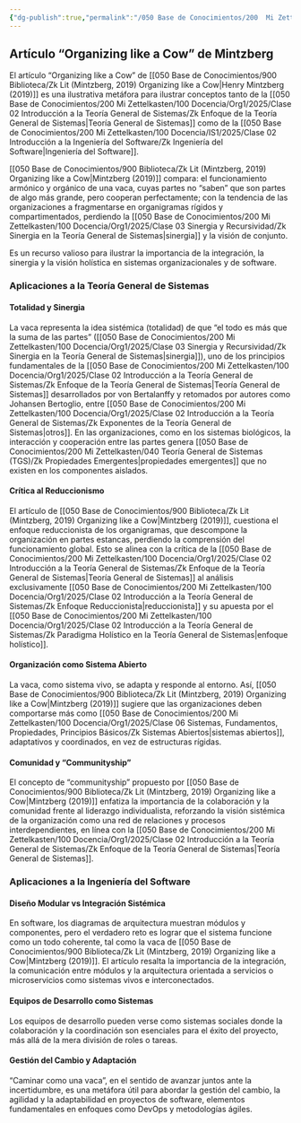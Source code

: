 ```yaml
---
{"dg-publish":true,"permalink":"/050 Base de Conocimientos/200  Mi Zettelkasten/040 Teoría General de Sistemas (TGS)/Zk Artículo “Organizing like a Cow” de Mintzberg/","tags":["digitalGarden"]}
---
```


## Artículo “Organizing like a Cow” de Mintzberg

El artículo “Organizing like a Cow” de [[050 Base de Conocimientos/900 Biblioteca/Zk Lit (Mintzberg, 2019) Organizing like a Cow\|Henry Mintzberg (2019)]] es una ilustrativa metáfora para ilustrar conceptos tanto de la [[050 Base de Conocimientos/200  Mi Zettelkasten/100 Docencia/Org1/2025/Clase 02 Introducción a la Teoría General de Sistemas/Zk Enfoque de la Teoría General de Sistemas\|Teoría General de Sistemas]] como de la [[050 Base de Conocimientos/200  Mi Zettelkasten/100 Docencia/IS1/2025/Clase 02 Introducción a la Ingeniería del Software/Zk Ingeniería del Software\|Ingeniería del Software]]. 

[[050 Base de Conocimientos/900 Biblioteca/Zk Lit (Mintzberg, 2019) Organizing like a Cow\|Mintzberg (2019)]] compara: el funcionamiento armónico y orgánico de una vaca, cuyas partes no “saben” que son partes de algo más grande, pero cooperan perfectamente; con la tendencia de las organizaciones a fragmentarse en organigramas rígidos y compartimentados, perdiendo la [[050 Base de Conocimientos/200  Mi Zettelkasten/100 Docencia/Org1/2025/Clase 03 Sinergia y Recursividad/Zk Sinergia en la Teoría General de Sistemas\|sinergia]] y la visión de conjunto.

Es un recurso valioso para ilustrar la importancia de la integración, la sinergia y la visión holística en sistemas organizacionales y de software.

### Aplicaciones a la Teoría General de Sistemas

#### Totalidad y Sinergia
La vaca representa la idea sistémica (totalidad) de que “el todo es más que la suma de las partes” ([[050 Base de Conocimientos/200  Mi Zettelkasten/100 Docencia/Org1/2025/Clase 03 Sinergia y Recursividad/Zk Sinergia en la Teoría General de Sistemas\|sinergia]]), uno de los principios fundamentales de la [[050 Base de Conocimientos/200  Mi Zettelkasten/100 Docencia/Org1/2025/Clase 02 Introducción a la Teoría General de Sistemas/Zk Enfoque de la Teoría General de Sistemas\|Teoría General de Sistemas]] desarrollados por von Bertalanffy y retomados por autores como Johansen Bertoglio, entre [[050 Base de Conocimientos/200  Mi Zettelkasten/100 Docencia/Org1/2025/Clase 02 Introducción a la Teoría General de Sistemas/Zk Exponentes de la Teoría General de Sistemas\|otros]]. En las organizaciones, como en los sistemas biológicos, la interacción y cooperación entre las partes genera [[050 Base de Conocimientos/200  Mi Zettelkasten/040 Teoría General de Sistemas (TGS)/Zk Propiedades Emergentes\|propiedades emergentes]] que no existen en los componentes aislados.

#### Crítica al Reduccionismo
El artículo de [[050 Base de Conocimientos/900 Biblioteca/Zk Lit (Mintzberg, 2019) Organizing like a Cow\|Mintzberg (2019)]], cuestiona el enfoque reduccionista de los organigramas, que descompone la organización en partes estancas, perdiendo la comprensión del funcionamiento global. Esto se alinea con la crítica de la [[050 Base de Conocimientos/200  Mi Zettelkasten/100 Docencia/Org1/2025/Clase 02 Introducción a la Teoría General de Sistemas/Zk Enfoque de la Teoría General de Sistemas\|Teoría General de Sistemas]] al análisis exclusivamente [[050 Base de Conocimientos/200  Mi Zettelkasten/100 Docencia/Org1/2025/Clase 02 Introducción a la Teoría General de Sistemas/Zk Enfoque Reduccionista\|reduccionista]] y su apuesta por el [[050 Base de Conocimientos/200  Mi Zettelkasten/100 Docencia/Org1/2025/Clase 02 Introducción a la Teoría General de Sistemas/Zk Paradigma Holístico en la Teoría General de Sistemas\|enfoque holístico]].

#### Organización como Sistema Abierto
La vaca, como sistema vivo, se adapta y responde al entorno. Así, [[050 Base de Conocimientos/900 Biblioteca/Zk Lit (Mintzberg, 2019) Organizing like a Cow\|Mintzberg (2019)]] sugiere que las organizaciones deben comportarse más como [[050 Base de Conocimientos/200  Mi Zettelkasten/100 Docencia/Org1/2025/Clase 06 Sistemas, Fundamentos, Propiedades, Principios Básicos/Zk Sistemas Abiertos\|sistemas abiertos]], adaptativos y coordinados, en vez de estructuras rígidas.

#### Comunidad y “Communityship”
El concepto de “communityship” propuesto por [[050 Base de Conocimientos/900 Biblioteca/Zk Lit (Mintzberg, 2019) Organizing like a Cow\|Mintzberg (2019)]] enfatiza la importancia de la colaboración y la comunidad frente al liderazgo individualista, reforzando la visión sistémica de la organización como una red de relaciones y procesos interdependientes, en línea con la [[050 Base de Conocimientos/200  Mi Zettelkasten/100 Docencia/Org1/2025/Clase 02 Introducción a la Teoría General de Sistemas/Zk Enfoque de la Teoría General de Sistemas\|Teoría General de Sistemas]].

### Aplicaciones a la Ingeniería del Software

#### Diseño Modular vs Integración Sistémica
En software, los diagramas de arquitectura muestran módulos y componentes, pero el verdadero reto es lograr que el sistema funcione como un todo coherente, tal como la vaca de [[050 Base de Conocimientos/900 Biblioteca/Zk Lit (Mintzberg, 2019) Organizing like a Cow\|Mintzberg (2019)]]. El artículo resalta  la importancia de la integración, la comunicación entre módulos y la arquitectura orientada a servicios o microservicios como sistemas vivos e interconectados.

#### Equipos de Desarrollo como Sistemas
Los equipos de desarrollo pueden verse como sistemas sociales donde la colaboración y la coordinación son esenciales para el éxito del proyecto, más allá de la mera división de roles o tareas.

#### Gestión del Cambio y Adaptación
“Caminar como una vaca”, en el sentido de avanzar juntos ante la incertidumbre, es una metáfora útil para abordar la gestión del cambio, la agilidad y la adaptabilidad en proyectos de software, elementos fundamentales en enfoques como DevOps y metodologías ágiles.
